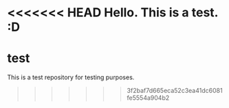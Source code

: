 <<<<<<< HEAD
Hello. This is a test. :D 
=======
# test
This is a test repository for testing purposes. 
>>>>>>> 3f2baf7d665eca52c3ea41dc6081fe5554a904b2
